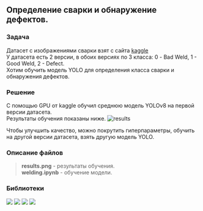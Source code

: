 ## Определение сварки и обнаружение дефектов.

### Задача   

Датасет с изображениями сварки взят с сайта [kaggle](https://www.kaggle.com/datasets/sukmaadhiwijaya/welding-defect-object-detection)   
У датасета есть 2 версии, в обоих версиях по 3 класса: 0 - Bad Weld, 1 - Good Weld, 2 - Defect.   
Хотим обучить модель YOLO для определения класса сварки и обнаружения дефектов.   

### Решение   

С помощью GPU от kaggle обучил среднюю модель YOLOv8 на первой версии датасета.   
Результаты обучения показаны ниже.
![results](https://github.com/user-attachments/assets/7a1fcbcd-e4b3-424e-a45c-efb0c441092c)

Чтобы улучшить качество, можно покрутить гиперпараметры, обучить на другой версии датасета, взять другую модель YOLO.   

### Описание файлов

>__results.png__ - результаты обучения.   
__welding.ipynb__ - обучение модели.     

### Библиотеки

<div id="badges">
  <img src="https://img.shields.io/badge/ultralytics-black?style=for-the-badge&logo=ultralytics"/>
  <img src="https://img.shields.io/badge/pandas-black?style=for-the-badge&logo=pandas"/>
  <img src="https://img.shields.io/badge/matplotlib-black?style=for-the-badge&logo=matplotlib"/>
  <img src="https://img.shields.io/badge/seaborn-black?style=for-the-badge&logo=seaborn"/>
</div>
